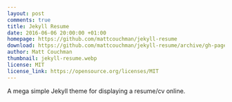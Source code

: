 ```yaml
---
layout: post
comments: true
title: Jekyll Resume
date: 2016-06-06 20:00:00 +01:00
homepage: https://github.com/mattcouchman/jekyll-resume
download: https://github.com/mattcouchman/jekyll-resume/archive/gh-pages.zip
author: Matt Couchman
thumbnail: jekyll-resume.webp
license: MIT
license_link: https://opensource.org/licenses/MIT
---
```


A mega simple Jekyll theme for displaying a resume/cv online.
